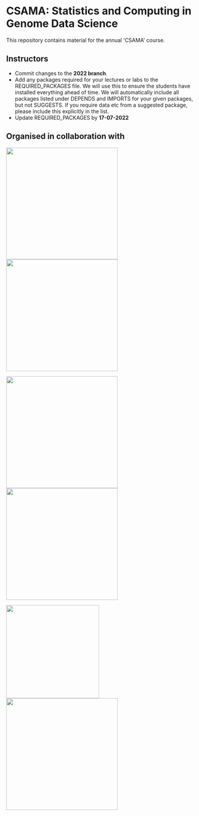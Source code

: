 # CSAMA: Statistics and Computing in Genome Data Science

This repository contains material for the annual 'CSAMA' course.
<!--
## Students

You can find a curated version of the lecture and lab material at:

http://www-huber.embl.de/users/msmith/csama2019/materials/
-->

## Instructors

 - Commit changes to the **2022 branch**.
 - Add any packages required for your lectures or labs to the REQUIRED_PACKAGES file.  We will use this to ensure the students have installed everything ahead of time.  We will automatically include all packages listed under DEPENDS and IMPORTS for your given packages, but not SUGGESTS.  If you require data etc from a suggested package, please include this explicitly in the list.
 - Update REQUIRED_PACKAGES by **17-07-2022**


## Organised in collaboration with

<p float="left">
  <img src="https://www.bioconductor.org/images/logo/jpg/bioconductor_logo_rgb.jpg" width="300" align="bottom"/>
  <img src="https://csama2022.bioconductor.eu/img/clients/UNIPD_logo.png" width="300" /> 
</p>
<p float="left">
  <img src="https://csama2022.bioconductor.eu/img/clients/OLISSIPO_logo.png" width="300" align="bottom"/>
  <img src="https://csama2022.bioconductor.eu/img/clients/GHGA_logo_web.png" width="300" align="bottom"/>
</p>
<p float="left">
  <img src="https://csama2022.bioconductor.eu/img/clients/EMBL_logo.png" width="250" align="bottom"/>
  <img src="https://csama2022.bioconductor.eu/img/clients/decode_logo.png" width="300" align="bottom"/>
</p>

